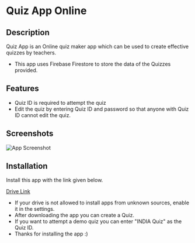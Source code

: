 # Quiz App Online

## Description
Quiz App is an Online quiz maker app which can be used to create effective quizzes by teachers.
- This app uses Firebase Firestore to store the data of the Quizzes provided.



## Features

- Quiz ID is required to attempt the quiz 
- Edit the quiz by entering Quiz ID and password so that anyone with Quiz ID cannot edit the quiz. 


## Screenshots

![App Screenshot](https://user-images.githubusercontent.com/70147659/147724579-53355472-935f-44b6-99be-ad54838be6cc.png)


## Installation

Install this app with the link given below.

[Drive Link](https://drive.google.com/file/d/1Jn9EInb3MGCX_6_uDydlK0tPPW9ev9pb/view?usp=sharing)


- If your drive is not allowed to install apps from unknown sources, enable it in the settings.
- After downloading the app you can create a Quiz.
- If you want to attempt a demo quiz you can enter "INDIA Quiz" as the Quiz ID.
- Thanks for installing the app :)
    

